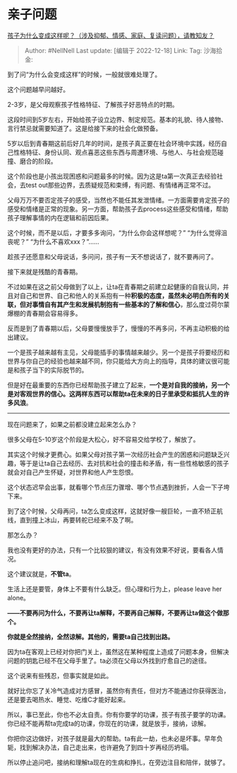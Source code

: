 # 亲子问题
[孩子为什么变成这样呢？（涉及抑郁、情感、家庭、复读问题），请教知友？](https://www.zhihu.com/question/570121718/answer/2806251492)

> Author: #NellNell
> Last update: [编辑于 2022-12-18]
> Link:
> Tag:
> 沙海拾金:

到了问“为什么会变成这样”的时候，一般就很难处理了。

这个问题越早问越好。

2-3岁，是父母观察孩子性格特征、了解孩子好恶特点的时期。

这段时间到5岁左右，开始给孩子设立边界、制定规范。基本的礼貌、待人接物、言行禁忌就需要知道了。这是给接下来的社会化做预备。

5岁以后到青春期这前后好几年的时间，是孩子真正要在社会环境中实践，经历自己性格特征、身份认同、观点喜恶这些东西与周遭环境、与他人、与社会规范碰撞、磨合的阶段。

这个阶段也是小孩出现困惑和问题最多的时候。因为这是ta第一次真正去经验社会，去test out那些边界，去质疑规范和束缚，有问题、有情绪再正常不过。

父母万万不要否定孩子的感受，当然也不能任其发泄情绪。一方面需要肯定孩子的感受和情绪是正常的现象。另一方面，帮助孩子去process这些感受和情绪，帮助孩子理解事情的内在逻辑和前因后果。

这个时候，而不是以后，才要多多询问，“为什么你会这样想呢？” “为什么觉得沮丧呢？” “为什么不喜欢xxx？”……

趁孩子还愿意和父母说话，多问问，孩子有一天不想说话了，就不要再问了。

接下来就是残酷的青春期。

不过如果在这之前父母做到了以上，让ta在青春期之前建立起健康的自我认同，并且对自己和世界、自己和他人的关系抱有一种**积极的态度，虽然未必明白所有的关联，但对事情自有其产生和发展机制抱有一些基本的了解和信心**，那么度过荷尔蒙爆棚的青春期会容易得多。

反而是到了青春期以后，父母要慢慢放手了，慢慢的不再多问，不再主动积极的给出建议。

一个是孩子越来越有主见，父母能插手的事情越来越少。另一个是孩子将要经历和世界与你自己的经验也越来越不同，你只能给大方向上的指导，具体的建议很可能是和孩子当下的实际脱节的。

但是好在最重要的东西你已经帮助孩子建立了起来，**一个是对自我的接纳，另一个是对客观世界的信心。这两样东西可以帮助ta在未来的日子里承受和抵抗人生的许多风浪**。

---

现在问题来了，如果之前都没建立起来怎么办？

很多父母在5-10岁这个阶段是大松心，好不容易交给学校了，解放了。

其实这个时候才更费心。如果父母对孩子第一次经历社会产生的困惑和问题缺乏兴趣，等于是让ta自己去经历、去对抗和社会的撞击和矛盾，有一些性格敏感的孩子就会对自己产生怀疑，对世界和他人产生怨恨。

这个状态迟早会出事，就看哪个节点压力骤增、哪个节点遇到挫折，人会一下子垮下来。

到了这个时候，父母再问，ta怎么变成这样，这就好像一艘巨轮，一直不矫正航线，直到撞上冰山，再要转舵已经来不及了啊。

那怎么办？

我也没有更好的办法，只有一个比较狠的建议，有没有效果不好说，要看各人情况。

这个建议就是，**不管ta**。

生活上还是要管，身体上不要有什么缺乏。但心理和行为上，please leave her alone。

**——不要再问为什么，不要再让ta解释，不要再自己解释，不要再让ta做这个做那个。**

**你就是全然接纳，全然谅解。其他的，需要ta自己找到出路。**

因为ta在客观上已经对你把门关上，虽然这在某种程度上造成了问题本身，但解决问题的钥匙已经不在父母手里了。ta必须在父母以外找到疗愈自己的途径。

这个说来有些残忍，但事实就是如此。

就好比你忘了关冷气造成对方感冒，虽然你有责任，但对方不能通过你获得医治，还是要去喝热水、睡觉、吃维C才能好起来。

所以，事已至此，你也不必太自责。你有你要学的功课，孩子有孩子要学的功课。你已经不能再帮ta完成ta的功课，你现在的功课，就是放手，接纳，谅解。

你把你这边做好，对孩子就是最大的帮助。ta有此一劫，也未必是坏事。早年负轭，找到解决办法，自己走出来，也许避免了到四十岁再经历坍塌。

所以停止追问吧，接纳和理解ta现在的生病和挣扎，在旁边注目和陪伴，就够了。
